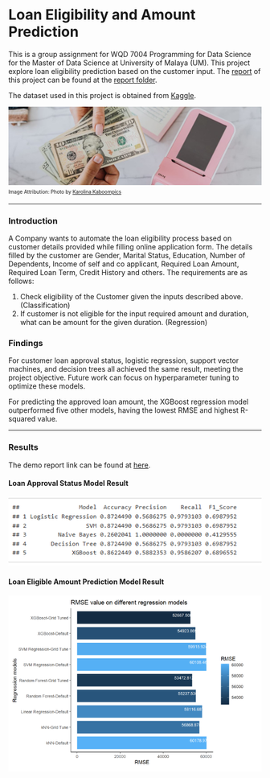 # Loan Eligibility and Amount Prediction

This is a group assignment for WQD 7004 Programming for Data Science for the Master of Data Science at University of Malaya (UM). This project explore loan eligibility prediction based on the customer input. The [report](report/Group%20Project%20Report.pdf) of this project can be found at the [report folder](report/). 

The dataset used in this project is obtained from [Kaggle](https://www.kaggle.com/datasets/yashpaloswal/loan-prediction-with-3-problem-statement).

![Cover Image](img/loan-cover.jpg "Cover Image")
<sup><sub>Image Attribution: Photo by [Karolina Kaboompics](https://www.pexels.com/photo/hands-holding-dollars-4968639/)</sub></sup>


---

### Introduction

A Company wants to automate the loan eligibility process based on customer details provided while filling online application form. The details filled by the customer are Gender, Marital Status, Education, Number of Dependents, Income of self and co applicant, Required Loan Amount, Required Loan Term, Credit History and others. The requirements are as follows:

1. Check eligibility of the Customer given the inputs described above. (Classification)
2. If customer is not eligible for the input required amount and duration, what can be amount for the given duration. (Regression)

### Findings
For customer loan approval status, logistic regression, support vector machines, and decision trees all achieved the same result, meeting the project objective. Future work can focus on hyperparameter tuning to optimize these models. 

For predicting the approved loan amount, the XGBoost regression model outperformed five other models, having the lowest RMSE and highest R-squared value.

---

### Results

The demo report link can be found at [here](https://samueltan3972.github.io/backup/WQD7004-ProgrammingInDataScience.html).

#### Loan Approval Status Model Result
![Loan Approval Status Result](img/loan_approval_status_result.png "Loan Approval Status Result")

#### Loan Eligible Amount Prediction Model Result
![Loan Eligible Amount](img/loan_amount_predict_result.png "Loan Eligible Amount")